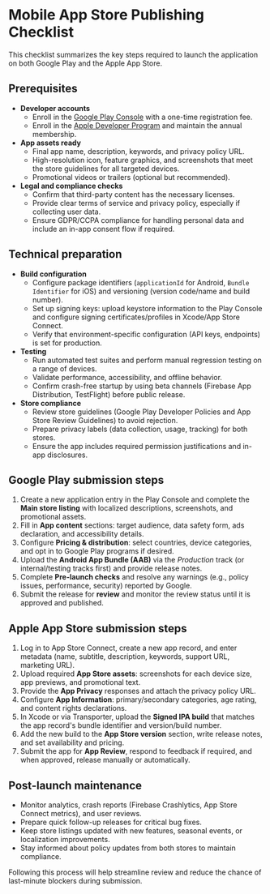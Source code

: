 # Mobile App Store Publishing Checklist

This checklist summarizes the key steps required to launch the application on both Google Play and the Apple App Store.

## Prerequisites
- **Developer accounts**
  - Enroll in the [Google Play Console](https://play.google.com/console) with a one-time registration fee.
  - Enroll in the [Apple Developer Program](https://developer.apple.com/programs/) and maintain the annual membership.
- **App assets ready**
  - Final app name, description, keywords, and privacy policy URL.
  - High-resolution icon, feature graphics, and screenshots that meet the store guidelines for all targeted devices.
  - Promotional videos or trailers (optional but recommended).
- **Legal and compliance checks**
  - Confirm that third-party content has the necessary licenses.
  - Provide clear terms of service and privacy policy, especially if collecting user data.
  - Ensure GDPR/CCPA compliance for handling personal data and include an in-app consent flow if required.

## Technical preparation
- **Build configuration**
  - Configure package identifiers (`applicationId` for Android, `Bundle Identifier` for iOS) and versioning (version code/name and build number).
  - Set up signing keys: upload keystore information to the Play Console and configure signing certificates/profiles in Xcode/App Store Connect.
  - Verify that environment-specific configuration (API keys, endpoints) is set for production.
- **Testing**
  - Run automated test suites and perform manual regression testing on a range of devices.
  - Validate performance, accessibility, and offline behavior.
  - Confirm crash-free startup by using beta channels (Firebase App Distribution, TestFlight) before public release.
- **Store compliance**
  - Review store guidelines (Google Play Developer Policies and App Store Review Guidelines) to avoid rejection.
  - Prepare privacy labels (data collection, usage, tracking) for both stores.
  - Ensure the app includes required permission justifications and in-app disclosures.

## Google Play submission steps
1. Create a new application entry in the Play Console and complete the **Main store listing** with localized descriptions, screenshots, and promotional assets.
2. Fill in **App content** sections: target audience, data safety form, ads declaration, and accessibility details.
3. Configure **Pricing & distribution**: select countries, device categories, and opt in to Google Play programs if desired.
4. Upload the **Android App Bundle (AAB)** via the *Production* track (or internal/testing tracks first) and provide release notes.
5. Complete **Pre-launch checks** and resolve any warnings (e.g., policy issues, performance, security) reported by Google.
6. Submit the release for **review** and monitor the review status until it is approved and published.

## Apple App Store submission steps
1. Log in to App Store Connect, create a new app record, and enter metadata (name, subtitle, description, keywords, support URL, marketing URL).
2. Upload required **App Store assets**: screenshots for each device size, app previews, and promotional text.
3. Provide the **App Privacy** responses and attach the privacy policy URL.
4. Configure **App Information**: primary/secondary categories, age rating, and content rights declarations.
5. In Xcode or via Transporter, upload the **Signed IPA build** that matches the app record's bundle identifier and version/build number.
6. Add the new build to the **App Store version** section, write release notes, and set availability and pricing.
7. Submit the app for **App Review**, respond to feedback if required, and when approved, release manually or automatically.

## Post-launch maintenance
- Monitor analytics, crash reports (Firebase Crashlytics, App Store Connect metrics), and user reviews.
- Prepare quick follow-up releases for critical bug fixes.
- Keep store listings updated with new features, seasonal events, or localization improvements.
- Stay informed about policy updates from both stores to maintain compliance.

Following this process will help streamline review and reduce the chance of last-minute blockers during submission.
